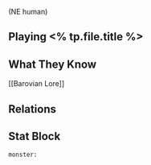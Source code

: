 (NE human)
## Playing <% tp.file.title %>

## What They Know

[[Barovian Lore]]
## Relations
## Stat Block

```statblock
monster:
```
